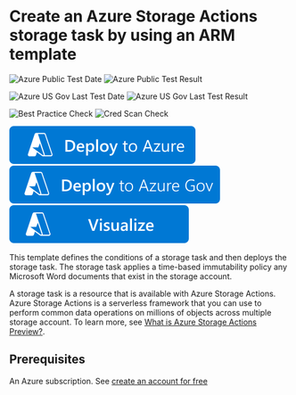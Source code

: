 # Create an Azure Storage Actions storage task by using an ARM template

![Azure Public Test Date](https://azurequickstartsservice.blob.core.windows.net/badges/quickstarts/microsoft.storage.actions/storage-task/PublicLastTestDate.svg)
![Azure Public Test Result](https://azurequickstartsservice.blob.core.windows.net/badges/quickstarts/microsoft.storage.actions/storage-task/PublicDeployment.svg)

![Azure US Gov Last Test Date](https://azurequickstartsservice.blob.core.windows.net/badges/quickstarts/microsoft.storage.actions/storage-task/FairfaxLastTestDate.svg)
![Azure US Gov Last Test Result](https://azurequickstartsservice.blob.core.windows.net/badges/quickstarts/microsoft.storage.actions/storage-task/FairfaxDeployment.svg)

![Best Practice Check](https://azurequickstartsservice.blob.core.windows.net/badges/quickstarts/microsoft.storage.actions/storage-task/BestPracticeResult.svg)
![Cred Scan Check](https://azurequickstartsservice.blob.core.windows.net/badges/quickstarts/microsoft.storage.actions/storage-task/CredScanResult.svg)

[![Deploy To Azure](https://raw.githubusercontent.com/Azure/azure-quickstart-templates/master/1-CONTRIBUTION-GUIDE/images/deploytoazure.svg?sanitize=true)](https://portal.azure.com/#create/Microsoft.Template/uri/https%3A%2F%2Fraw.githubusercontent.com%2FAzure%2Fazure-quickstart-templates%2Fmaster%2Fquickstarts%2Fmicrosoft.storage.actions%2Fstorage-task%2Fazuredeploy.json)
[![Deploy To Azure US Gov](https://raw.githubusercontent.com/Azure/azure-quickstart-templates/master/1-CONTRIBUTION-GUIDE/images/deploytoazuregov.svg?sanitize=true)](https://portal.azure.us/#create/Microsoft.Template/uri/https%3A%2F%2Fraw.githubusercontent.com%2FAzure%2Fazure-quickstart-templates%2Fmaster%2Fquickstarts%2Fmicrosoft.storage.actions%2Fstorage-task%2Fazuredeploy.json)
[![Visualize](https://raw.githubusercontent.com/Azure/azure-quickstart-templates/master/1-CONTRIBUTION-GUIDE/images/visualizebutton.svg?sanitize=true)](http://armviz.io/#/?load=https%3A%2F%2Fraw.githubusercontent.com%2FAzure%2Fazure-quickstart-templates%2Fmaster%2Fquickstarts%2Fmicrosoft.storage.actions%2Fstorage-task%2Fazuredeploy.json)

This template defines the conditions of a storage task and then deploys the storage task. The storage task applies a time-based immutability policy any Microsoft Word documents that exist in the storage account.

A storage task is a resource that is available with Azure Storage Actions. Azure Storage Actions is a serverless framework that you can use to perform common data operations on millions of objects across multiple storage account. To learn more, see [What is Azure Storage Actions Preview?](https://learn.microsoft.com/azure/storage-actions/overview).

## Prerequisites

An Azure subscription. See [create an account for free](https://azure.microsoft.com/free/?WT.mc_id=A261C142F)